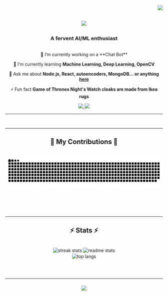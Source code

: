 
<img align='right' src="https://visitor-badge.laobi.icu/badge?page_id=salesp07.salesp07"/>

<h1 align="center">
    <img src="https://readme-typing-svg.herokuapp.com/?font=Righteous&size=35&center=true&vCenter=true&width=500&height=70&duration=4000&lines=Hi+There!+👋;+I'm+Aditya+Agrawal!;" />
</h1>

<h3 align="center">A fervent AI/ML enthusiast </h3>

<br/>

<div align="center">
 🔭 I’m currently working on a **Chat Bot**
 
 🌱 I’m currently learning **Machine Learning, Deep Learning, OpenCV**

 💬 Ask me about **Node.js, React, autoencoders, MongoDB... or anything [here](https://github.com/unprricedlace/unprricedlace/issues)**

 ⚡ Fun fact **Game of Thrones Night's Watch cloaks are made from Ikea rugs**
 </div>

 <div align="center"> 
  <a href="mailto:agarwaladitya0106@gmail.com">
    <img src="https://img.shields.io/badge/Gmail-333333?style=for-the-badge&logo=gmail&logoColor=red" />
  </a>
  <a href= "https://www.linkedin.com/in/adityaagrawal-054baa187" >
    <img src="https://img.shields.io/badge/LinkedIn-0077B5?style=for-the-badge&logo=linkedin&logoColor=white"  />
  </a>
</div>

 <hr/>


 <br/>
<hr/>

<div align="center">
  <h2>🐍 My Contributions 🐍</h2>
  <br>
  <img alt="snake eating my contributions" src="https://raw.githubusercontent.com/unprricedlace/unprricedlace/output/github-contribution-grid-snake.svg" />
  
  <br/><br/><br/>
</div>

<hr/>

<h2 align="center">⚡ Stats ⚡</h2>
<br>
<div align=center>
  <img width=390 src="https://streak-stats.demolab.com/?user=unprricedlace&count_private=true&theme=react&border_radius=10" alt="streak stats"/>
  <img width=390 src="https://github-readme-stats-unprricedlace.vercel.app/api?username=unprricedlace&count_private=true&show_icons=true&theme=react&rank_icon=github&border_radius=10" alt="readme stats" />
  <br/>
  <img width=325 align="center" src="https://github-readme-stats-unprricedlace.vercel.app/api/top-langs/?username=unprricedlace&hide=HTML&langs_count=8&layout=compact&theme=react&border_radius=10&size_weight=0.5&count_weight=0.5&exclude_repo=github-readme-stats" alt="top langs" />
</div>

<br/><br/>
<hr/>

<h3 align="center">
    <img src="https://readme-typing-svg.herokuapp.com/?font=Righteous&size=25&center=true&vCenter=true&width=500&height=70&duration=4000&lines=Thanks+for+visiting!+✌️;+Shoot+me+a+message+on+Linkedin!;I'm+always+down+to+collab+:)">
</h3>

<br/>

 


<!---
unprricedlace/unprricedlace is a ✨ special ✨ repository because its `README.md` (this file) appears on your GitHub profile.
You can click the Preview link to take a look at your changes.
--->

